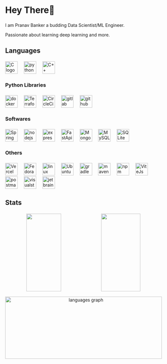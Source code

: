 <h1 align="left">Hey There👋</h1>

###

<p align="left">I am Pranav Banker a budding Data Scientist/ML Engineer.</p>
<p align="left">Passionate about learning deep learning and more.</p>

###

###

<h2 align="left">Languages</h2>

###

<div align="left">
  <img src="https://cdn.jsdelivr.net/gh/devicons/devicon@latest/icons/c/c-original.svg" height="40" alt="C logo" />
  <img width="12" />         
  <img src="https://cdn.jsdelivr.net/gh/devicons/devicon@latest/icons/python/python-original.svg" height="40" alt="python logo"  />
  <img width="12" />
  <img src="https://cdn.jsdelivr.net/gh/devicons/devicon@latest/icons/cplusplus/cplusplus-original.svg" height="40" alt="C++ logo" />
  <img width="12" />
  
  
</div>

###

<h3 align="left">Python Libraries</h3>

###

<div align="left">
  <img src="https://cdn.simpleicons.org/docker/2496ED" height="40" alt="docker logo"  />
  <img width="12" />
  <img src="https://cdn.jsdelivr.net/gh/devicons/devicon@latest/icons/terraform/terraform-original.svg" height="40" alt="Terraform logo"  />
  <img width="12" />
  <img src="https://cdn.jsdelivr.net/gh/devicons/devicon@latest/icons/circleci/circleci-plain.svg" height="40" alt="CircleCi logo"  />
  <img width="12" />
  <img src="https://skillicons.dev/icons?i=gitlab" height="40" alt="gitlab logo"  />
  <img width="12" />
  <img src="https://cdn.jsdelivr.net/gh/devicons/devicon@latest/icons/githubactions/githubactions-original.svg" height="40" alt="github actions logo"  />
</div>

###


<h3 align="left">Softwares</h3>

###

<div align="left">
  <img src="https://cdn.jsdelivr.net/gh/devicons/devicon@latest/icons/spring/spring-original.svg" height="40" alt="Spring logo"  />
  <img width="12" />
  <img src="https://cdn.jsdelivr.net/gh/devicons/devicon/icons/nodejs/nodejs-original.svg" height="40" alt="nodejs logo"  />
  <img width="12" />
  <img src="https://cdn.jsdelivr.net/gh/devicons/devicon@latest/icons/express/express-original.svg" height="40" alt="express logo"  />
  <img width="12" />
  <img src="https://cdn.jsdelivr.net/gh/devicons/devicon@latest/icons/fastapi/fastapi-original.svg" height="40" alt="FastApi logo"  />
  <img width="12" />
  <img src="https://cdn.jsdelivr.net/gh/devicons/devicon@latest/icons/mongodb/mongodb-original.svg" height="40" alt="MongoDB logo"  />
  <img width="12" />
  <img src="https://cdn.jsdelivr.net/gh/devicons/devicon@latest/icons/mysql/mysql-original.svg" height="40" alt="MySQL logo"  />
  <img width="12" />
  <img src="https://cdn.jsdelivr.net/gh/devicons/devicon@latest/icons/sqlite/sqlite-original.svg" height="40" alt="SQLite logo"  />
  <img width="12" />
</div>

###

<h3 align="left">Others</h3>

###

<div align="left">
  <img src="https://cdn.jsdelivr.net/gh/devicons/devicon@latest/icons/vercel/vercel-original-wordmark.svg" height="40" alt="Vercel logo"  />
  <img width="12" />
  <img src= "https://cdn.jsdelivr.net/gh/devicons/devicon@latest/icons/fedora/fedora-original.svg" height="40" alt="Fedora logo" />
  <img width = "12" />
  <img src= "https://cdn.jsdelivr.net/gh/devicons/devicon@latest/icons/linux/linux-original.svg" height="40" alt="linux logo" />
  <img width = "12" />
  <img src= "https://cdn.jsdelivr.net/gh/devicons/devicon@latest/icons/ubuntu/ubuntu-original.svg" height="40" alt="Ubuntu logo" />
  <img width = "12" />
  <img src="https://cdn.jsdelivr.net/gh/devicons/devicon@latest/icons/gradle/gradle-original.svg" height="40" alt="gradle logo"  />
  <img width="12" />
  <img src="https://cdn.jsdelivr.net/gh/devicons/devicon@latest/icons/maven/maven-original.svg" height="40" alt="maven logo"  />
  <img width="12" />
  <img src="https://cdn.jsdelivr.net/gh/devicons/devicon@latest/icons/npm/npm-original-wordmark.svg" height="40" alt="npm logo"  />
  <img width="12" />
  <img src="https://cdn.jsdelivr.net/gh/devicons/devicon@latest/icons/vitejs/vitejs-original.svg" height="40" alt="ViteJs logo"  />
  <img width="12" />
  <img src="https://cdn.jsdelivr.net/gh/devicons/devicon@latest/icons/postman/postman-original.svg" height="40" alt="postman logo"  />
  <img width="12" />
  <img src="https://cdn.jsdelivr.net/gh/devicons/devicon@latest/icons/vscode/vscode-original.svg" height="40" alt="visualstudio logo"  />
  <img width="12" />
  <img src="https://cdn.jsdelivr.net/gh/devicons/devicon/icons/jetbrains/jetbrains-original.svg" height="40" alt="jetbrains logo"  />
</div>

###

## Stats

###

<p align="center">
  <img width="47%" src="https://github-readme-stats.vercel.app/api?username=banker0404&show_icons=true&hide_border=true&theme=algolia" height="250px" />
  <img src="https://streak-stats.demolab.com?user=banker0404&locale=en&mode=daily&theme=algolia&hide_border=true&border_radius=5&order=3" width="50% alt="streak graph" height="250px" />
</p>
<div align="center">
  <img src="https://github-readme-stats.vercel.app/api/top-langs?username=banker0404&locale=en&hide_title=false&layout=compact&langs_count=5&theme=algolia&hide_border=true&order=2" height="200px"  width="100%" alt="languages graph"  />
</div>

###
